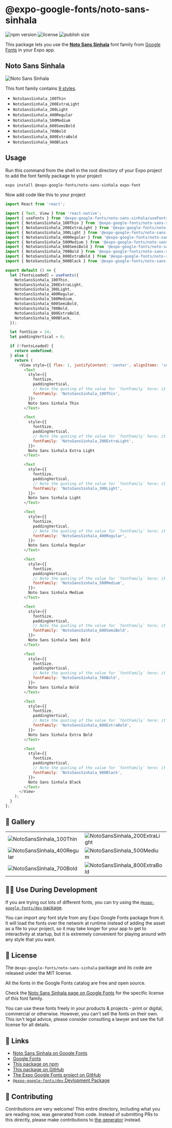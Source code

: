 # @expo-google-fonts/noto-sans-sinhala

![npm version](https://flat.badgen.net/npm/v/@expo-google-fonts/noto-sans-sinhala)
![license](https://flat.badgen.net/github/license/expo/google-fonts)
![publish size](https://flat.badgen.net/packagephobia/install/@expo-google-fonts/noto-sans-sinhala)

This package lets you use the [**Noto Sans Sinhala**](https://fonts.google.com/specimen/Noto+Sans+Sinhala) font family from [Google Fonts](https://fonts.google.com/) in your Expo app.

## Noto Sans Sinhala

![Noto Sans Sinhala](./font-family.png)

This font family contains [9 styles](#-gallery).

- `NotoSansSinhala_100Thin`
- `NotoSansSinhala_200ExtraLight`
- `NotoSansSinhala_300Light`
- `NotoSansSinhala_400Regular`
- `NotoSansSinhala_500Medium`
- `NotoSansSinhala_600SemiBold`
- `NotoSansSinhala_700Bold`
- `NotoSansSinhala_800ExtraBold`
- `NotoSansSinhala_900Black`

## Usage

Run this command from the shell in the root directory of your Expo project to add the font family package to your project
```sh
expo install @expo-google-fonts/noto-sans-sinhala expo-font
```

Now add code like this to your project
```js
import React from 'react';

import { Text, View } from 'react-native';
import { useFonts } from '@expo-google-fonts/noto-sans-sinhala/useFonts';
import { NotoSansSinhala_100Thin } from '@expo-google-fonts/noto-sans-sinhala/100Thin';
import { NotoSansSinhala_200ExtraLight } from '@expo-google-fonts/noto-sans-sinhala/200ExtraLight';
import { NotoSansSinhala_300Light } from '@expo-google-fonts/noto-sans-sinhala/300Light';
import { NotoSansSinhala_400Regular } from '@expo-google-fonts/noto-sans-sinhala/400Regular';
import { NotoSansSinhala_500Medium } from '@expo-google-fonts/noto-sans-sinhala/500Medium';
import { NotoSansSinhala_600SemiBold } from '@expo-google-fonts/noto-sans-sinhala/600SemiBold';
import { NotoSansSinhala_700Bold } from '@expo-google-fonts/noto-sans-sinhala/700Bold';
import { NotoSansSinhala_800ExtraBold } from '@expo-google-fonts/noto-sans-sinhala/800ExtraBold';
import { NotoSansSinhala_900Black } from '@expo-google-fonts/noto-sans-sinhala/900Black';

export default () => {
  let [fontsLoaded] = useFonts({
    NotoSansSinhala_100Thin,
    NotoSansSinhala_200ExtraLight,
    NotoSansSinhala_300Light,
    NotoSansSinhala_400Regular,
    NotoSansSinhala_500Medium,
    NotoSansSinhala_600SemiBold,
    NotoSansSinhala_700Bold,
    NotoSansSinhala_800ExtraBold,
    NotoSansSinhala_900Black,
  });

  let fontSize = 24;
  let paddingVertical = 6;

  if (!fontsLoaded) {
    return undefined;
  } else {
    return (
      <View style={{ flex: 1, justifyContent: 'center', alignItems: 'center' }}>
        <Text
          style={{
            fontSize,
            paddingVertical,
            // Note the quoting of the value for `fontFamily` here; it expects a string!
            fontFamily: 'NotoSansSinhala_100Thin',
          }}>
          Noto Sans Sinhala Thin
        </Text>

        <Text
          style={{
            fontSize,
            paddingVertical,
            // Note the quoting of the value for `fontFamily` here; it expects a string!
            fontFamily: 'NotoSansSinhala_200ExtraLight',
          }}>
          Noto Sans Sinhala Extra Light
        </Text>

        <Text
          style={{
            fontSize,
            paddingVertical,
            // Note the quoting of the value for `fontFamily` here; it expects a string!
            fontFamily: 'NotoSansSinhala_300Light',
          }}>
          Noto Sans Sinhala Light
        </Text>

        <Text
          style={{
            fontSize,
            paddingVertical,
            // Note the quoting of the value for `fontFamily` here; it expects a string!
            fontFamily: 'NotoSansSinhala_400Regular',
          }}>
          Noto Sans Sinhala Regular
        </Text>

        <Text
          style={{
            fontSize,
            paddingVertical,
            // Note the quoting of the value for `fontFamily` here; it expects a string!
            fontFamily: 'NotoSansSinhala_500Medium',
          }}>
          Noto Sans Sinhala Medium
        </Text>

        <Text
          style={{
            fontSize,
            paddingVertical,
            // Note the quoting of the value for `fontFamily` here; it expects a string!
            fontFamily: 'NotoSansSinhala_600SemiBold',
          }}>
          Noto Sans Sinhala Semi Bold
        </Text>

        <Text
          style={{
            fontSize,
            paddingVertical,
            // Note the quoting of the value for `fontFamily` here; it expects a string!
            fontFamily: 'NotoSansSinhala_700Bold',
          }}>
          Noto Sans Sinhala Bold
        </Text>

        <Text
          style={{
            fontSize,
            paddingVertical,
            // Note the quoting of the value for `fontFamily` here; it expects a string!
            fontFamily: 'NotoSansSinhala_800ExtraBold',
          }}>
          Noto Sans Sinhala Extra Bold
        </Text>

        <Text
          style={{
            fontSize,
            paddingVertical,
            // Note the quoting of the value for `fontFamily` here; it expects a string!
            fontFamily: 'NotoSansSinhala_900Black',
          }}>
          Noto Sans Sinhala Black
        </Text>
      </View>
    );
  }
};

```

## 🔡 Gallery


||||
|-|-|-|
|![NotoSansSinhala_100Thin](.//100Thin/NotoSansSinhala_100Thin.ttf.png)|![NotoSansSinhala_200ExtraLight](.//200ExtraLight/NotoSansSinhala_200ExtraLight.ttf.png)|![NotoSansSinhala_300Light](.//300Light/NotoSansSinhala_300Light.ttf.png)||
|![NotoSansSinhala_400Regular](.//400Regular/NotoSansSinhala_400Regular.ttf.png)|![NotoSansSinhala_500Medium](.//500Medium/NotoSansSinhala_500Medium.ttf.png)|![NotoSansSinhala_600SemiBold](.//600SemiBold/NotoSansSinhala_600SemiBold.ttf.png)||
|![NotoSansSinhala_700Bold](.//700Bold/NotoSansSinhala_700Bold.ttf.png)|![NotoSansSinhala_800ExtraBold](.//800ExtraBold/NotoSansSinhala_800ExtraBold.ttf.png)|![NotoSansSinhala_900Black](.//900Black/NotoSansSinhala_900Black.ttf.png)||


## 👩‍💻 Use During Development

If you are trying out lots of different fonts, you can try using the [`@expo-google-fonts/dev` package](https://github.com/expo/google-fonts/tree/master/font-packages/dev#readme).

You can import *any* font style from any Expo Google Fonts package from it. It will load the fonts
over the network at runtime instead of adding the asset as a file to your project, so it may take longer
for your app to get to interactivity at startup, but it is extremely convenient
for playing around with any style that you want.

## 📖 License

The `@expo-google-fonts/noto-sans-sinhala` package and its code are released under the MIT license.

All the fonts in the Google Fonts catalog are free and open source.

Check the [Noto Sans Sinhala page on Google Fonts](https://fonts.google.com/specimen/Noto+Sans+Sinhala) for the specific license of this font family.

You can use these fonts freely in your products & projects - print or digital, commercial or otherwise. However, you can't sell the fonts on their own. This isn't legal advice, please consider consulting a lawyer and see the full license for all details.

## 🔗 Links

- [Noto Sans Sinhala on Google Fonts](https://fonts.google.com/specimen/Noto+Sans+Sinhala)
- [Google Fonts](https://fonts.google.com/)
- [This package on npm](https://www.npmjs.com/package/@expo-google-fonts/noto-sans-sinhala)
- [This package on GitHub](https://github.com/expo/google-fonts/tree/master/font-packages/noto-sans-sinhala)
- [The Expo Google Fonts project on GitHub](https://github.com/expo/google-fonts)
- [`@expo-google-fonts/dev` Devlopment Package](https://github.com/expo/google-fonts/tree/master/font-packages/dev)

## 🤝 Contributing

Contributions are very welcome! This entire directory, including what you are reading now, was generated from code. Instead of submitting PRs to this directly, please make contributions to [the generator](https://github.com/expo/google-fonts/tree/master/packages/generator) instead.
